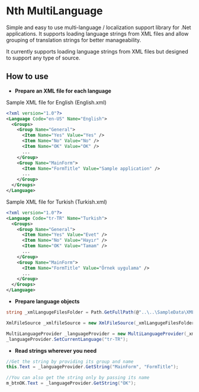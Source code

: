 # Nth MultiLanguage
Simple and easy to use multi-language / localization support library for .Net applications. It supports loading language strings from XML files and allow grouping of translation strings for better manageability.

It currently supports loading language strings from XML files but designed to support any type of source.

## How to use
- **Prepare an XML file for each language**

Sample XML file for English (English.xml)
```xml
<?xml version="1.0"?>
<Language Code="en-US" Name="English">
  <Groups>
    <Group Name="General">
      <Item Name="Yes" Value="Yes" />
      <Item Name="No" Value="No" />
      <Item Name="OK" Value="OK" />
      ...
    </Group>
    <Group Name="MainForm">
      <Item Name="FormTitle" Value="Sample application" />
      ...
    </Group>
  </Groups>
</Language>
```

Sample XML file for Turkish (Turkish.xml)
```xml
<?xml version="1.0"?>
<Language Code="tr-TR" Name="Turkish">
  <Groups>
    <Group Name="General">
      <Item Name="Yes" Value="Evet" />
      <Item Name="No" Value="Hayır" />
      <Item Name="OK" Value="Tamam" />
      ...
    </Group>
    <Group Name="MainForm">
      <Item Name="FormTitle" Value="Örnek uygulama" />
      ...
    </Group>
  </Groups>
</Language>
```

- **Prepare language objects**

```csharp
string _xmlLangugeFilesFolder = Path.GetFullPath(@"..\..\SampleData\XML");

XmlFileSource _xmlfileSource = new XmlFileSource(_xmlLangugeFilesFolder);

MultiLanguageProvider _languageProvider = new MultiLanguageProvider(_xmlfileSource);
_languageProvider.SetCurrentLanguage("tr-TR");
```

- **Read strings wherever you need**

```csharp
//Get the string by providing its group and name
this.Text = _languageProvider.GetString("MainForm", "FormTitle");

//You can also get the string only by passing its name
m_btnOK.Text = _languageProvider.GetString("OK");
```

